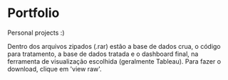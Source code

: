 # Portfolio

Personal projects :)

Dentro dos arquivos zipados (.rar) estão a base de dados crua, o código para tratamento, a base de dados tratada e o dashboard final, na ferramenta de visualização escolhida (geralmente Tableau). Para fazer o download, clique em 'view raw'. 
